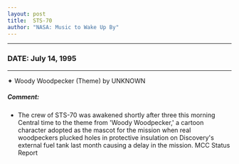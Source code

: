 ```yaml
---
layout: post
title:  STS-70
author: "NASA: Music to Wake Up By"
---
```


----
### DATE: July 14, 1995
----
✦ Woody Woodpecker (Theme) by UNKNOWN

##### Comment:
* The crew of STS-70 was awakened shortly after three this morning Central time to the theme from 'Woody Woodpecker,' a cartoon character adopted as the mascot for the mission when real woodpeckers plucked holes in protective insulation on Discovery's external fuel tank last month causing a delay in the mission. MCC Status Report
